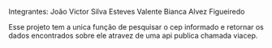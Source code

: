 Integrantes:
João Victor Silva Esteves Valente
Bianca Alvez Figueiredo


Esse projeto tem a unica função de pesquisar o cep informado e retornar os dados encontrados sobre ele atravez de uma api publica chamada viacep.
